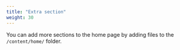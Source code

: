 ```yaml
---
title: "Extra section"
weight: 30
---
```


You can add more sections to the home page by adding files to the `/content/home/` folder.
